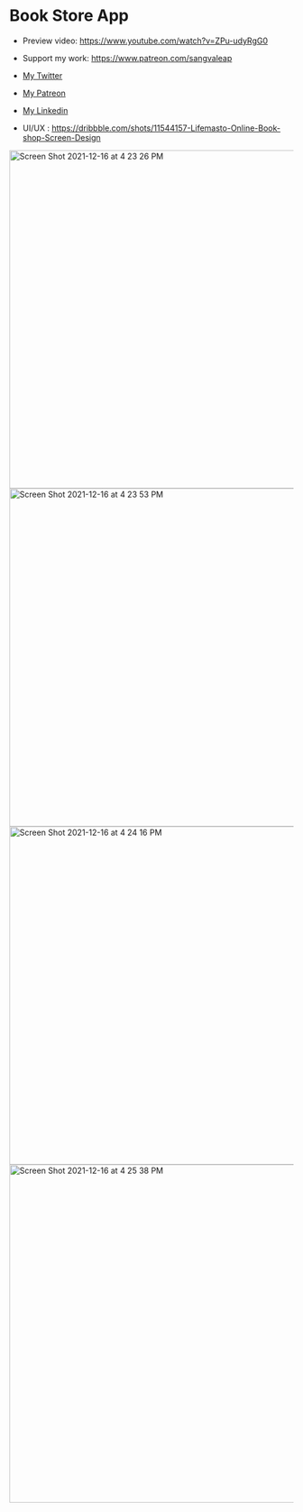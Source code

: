 # Book Store App 

- Preview video: https://www.youtube.com/watch?v=ZPu-udyRgG0
- Support my work: https://www.patreon.com/sangvaleap
  
- [My Twitter](https://twitter.com/sangvaleap)
- [My Patreon](https://www.patreon.com/sangvaleap)
- [My Linkedin](https://www.linkedin.com/in/sangvaleap-vanny-353b25aa/)

- UI/UX : https://dribbble.com/shots/11544157-Lifemasto-Online-Book-shop-Screen-Design

<img width="600" alt="Screen Shot 2021-12-16 at 4 23 26 PM" src="https://user-images.githubusercontent.com/86506519/146344460-57df80e1-dce2-4bc3-bffd-ba6034e91f28.png">
<img width="600" alt="Screen Shot 2021-12-16 at 4 23 53 PM" src="https://user-images.githubusercontent.com/86506519/146344479-726201e0-c9a1-4af9-bec9-3956faf87e11.png">
<img width="600" alt="Screen Shot 2021-12-16 at 4 24 16 PM" src="https://user-images.githubusercontent.com/86506519/146344484-f91c6f13-8055-4612-a3cc-bf9cc11bd712.png">
<img width="600" alt="Screen Shot 2021-12-16 at 4 25 38 PM" src="https://user-images.githubusercontent.com/86506519/146344490-4df2f1f0-d940-4af9-b9bf-6972cd9efc02.png">
